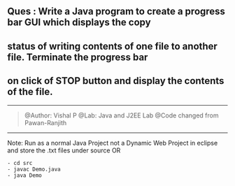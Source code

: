 
##  Ques : Write a Java program to create a progress bar GUI which displays the copy
##  status of writing contents of one file to another file. Terminate the progress bar
##  on click of STOP button and display the contents of the file.

**************************
> @Author: Vishal P
> @Lab: Java and J2EE Lab
> @Code changed from Pawan-Ranjith
**************************

Note: Run as a normal Java Project not a Dynamic Web Project in eclipse and store the .txt files under source
OR
```
- cd src
- javac Demo.java
- java Demo
```
